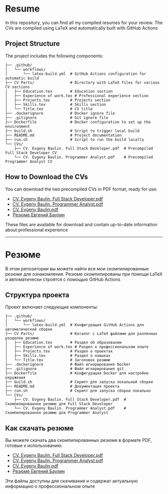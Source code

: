 # Resume

In this repository, you can find all my compiled resumes for your review. The CVs are compiled using
LaTeX and automatically built with GitHub Actions

## Project Structure

The project includes the following components:

```
├── .github/
│   └── workflows/
│       └── latex-build.yml  # GitHub Actions configuration for automatic build
├── CV Parts/                # Directory with LaTeX files for various CV sections
│   ├── Education.tex        # Education section
│   ├── Experience of work.tex # Professional experience section
│   ├── Projects.tex         # Projects section
│   ├── Skills.tex           # Skills section
│   └── Title.tex            # CV title
├── .dockerignore            # Docker ignore file
├── .gitignore               # Git ignore file
├── Dockerfile               # Docker configuration to set up the environment
├── build.sh                 # Script to trigger local build
├── README.md                # Project documentation
├── run.sh                   # Script to run the build locally
└── CVs/
    ├── CV. Evgeny Baulin. Full Stack Developer.pdf  # Precompiled Full Stack Developer CV
    └── CV. Evgeny Baulin. Programmer Analyst.pdf    # Precompiled Programmer Analyst CV
```

## How to Download the CVs

You can download the two precompiled CVs in PDF format, ready for use:

- [CV. Evgeny Baulin. Full Stack Developer.pdf](CV.%20Evgeny%20Baulin.%20Full%20Stack%20Developer.pdf)
- [CV. Evgeny Baulin. Programmer Analyst.pdf](CV.%20Evgeny%20Baulin.%20Programmer%20Analyst.pdf)
- [CV. Evgeny Baulin.pdf](CV%20Evgeny%20Baulin.pdf)
- [Резюме Евгений Баулин](Резюме%20Евгений%20Баулин.pdf)

These files are available for download and contain up-to-date information about professional
experience

---

# Резюме

В этом репозитории вы можете найти все мои скомпилированные резюме для ознакомления. Резюме
скомпилированы при помощи LaTeX и автоматически строятся с помощью GitHub Actions

## Структура проекта

Проект включает следующие компоненты:

```
├── .github/
│   └── workflows/
│       └── latex-build.yml  # Конфигурация GitHub Actions для автоматической сборки
├── CV Parts/                # Каталог с LaTeX файлами для различных разделов резюме
│   ├── Education.tex        # Раздел об образовании
│   ├── Experience of work.tex # Раздел о профессиональном опыте
│   ├── Projects.tex         # Раздел о проектах
│   ├── Skills.tex           # Раздел о навыках
│   └── Title.tex            # Заголовок резюме
├── .dockerignore            # Файл игнорирования Docker
├── .gitignore               # Файл игнорирования git
├── Dockerfile               # Конфигурация Docker для настройки окружения
├── build.sh                 # Скрипт для запуска локальной сборки
├── README.md                # Документация проекта
├── run.sh                   # Скрипт для запуска сборки локально
└── CVs/
    ├── CV. Evgeny Baulin. Full Stack Developer.pdf  # Скомпилированное резюме для Full Stack Developer
    └── CV. Evgeny Baulin. Programmer Analyst.pdf    # Скомпилированное резюме для Programmer Analyst
```

## Как скачать резюме

Вы можете скачать два скомпилированных резюме в формате PDF, готовые к использованию:

- [CV. Evgeny Baulin. Full Stack Developer.pdf](CV.%20Evgeny%20Baulin.%20Full%20Stack%20Developer.pdf)
- [CV. Evgeny Baulin. Programmer Analyst.pdf](CV.%20Evgeny%20Baulin.%20Programmer%20Analyst.pdf)
- [CV. Evgeny Baulin.pdf](CV%20Evgeny%20Baulin.pdf)
- [Резюме Евгений Баулин](Резюме%20Евгений%20Баулин.pdf)

Эти файлы доступны для скачивания и содержат актуальную информацию о профессиональном опыте

